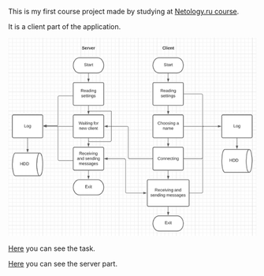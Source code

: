 This is my first course project made by studying at [Netology.ru course](https://netology.ru/programs/java-developer).

It is a client part of the application.

![Scheme](client/assets/images/scheme.png)

[Here](https://github.com/netology-code/jd-homeworks/blob/master/diploma/networkchat.md) you can see the task.

[Here](https://github.com/KirillovAlexander/CourseProjext-ClientServerChat-Server) you can see the server part.

